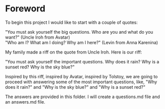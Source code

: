 # Foreword

To begin this project I would like to start with a couple of quotes:

"You must ask yourself the big questions. Who are you and what do you want?" (Uncle Iroh from Avatar)\
"Who am I? What am I doing? Why am I here?" (Levin from Anna Karenina)

My family made a riff on the quote from Uncle Iroh. Here is our riff:

"You must ask yourself the important questions. Why does it rain? Why is a sunset red? Why is the sky blue?"

Inspired by this riff, inspired by Avatar, inspired by Tolstoy, we are going to proceed with answering some of the most important questions, like, "Why does it rain?" and "Why is the sky blue?" and "Why is a sunset red?"

The answers are provided in this folder. I will create a questions.md file and an answers.md file.

